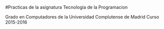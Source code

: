 #Practicas de la asignatura Tecnologia de la Programacion

Grado en Computadores de la Universidad Complutense de Madrid
Curso 2015-2016
